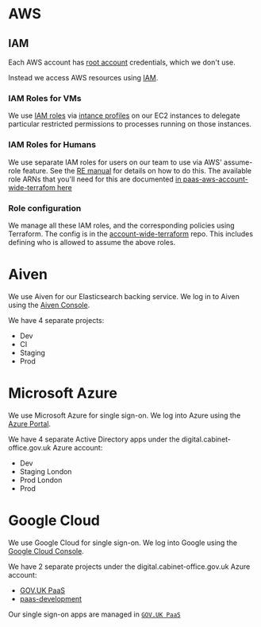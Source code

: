 # AWS
## IAM

Each AWS account has [root account](http://docs.aws.amazon.com/general/latest/gr/root-vs-iam.html) credentials, which we don't use.

Instead we access AWS resources using [IAM](http://docs.aws.amazon.com/IAM/latest/UserGuide/introduction.html).

### IAM Roles for VMs

We use [IAM roles](http://docs.aws.amazon.com/IAM/latest/UserGuide/id_roles.html) via [intance profiles](http://docs.aws.amazon.com/IAM/latest/UserGuide/id_roles_use_switch-role-ec2_instance-profiles.html) on our EC2 instances to delegate particular restricted permissions to processes running on those instances.

### IAM Roles for Humans

We use separate IAM roles for users on our team to use via AWS' assume-role
feature. See the [RE manual](https://reliability-engineering.cloudapps.digital/iaas.html#access-aws-accounts)
for details on how to do this.  The available role ARNs that you'll need for
this are documented [in paas-aws-account-wide-terrafom here](https://github.com/alphagov/paas-aws-account-wide-terraform/blob/master/doc/assume_role_arns.md)

### Role configuration

We manage all these IAM roles, and the corresponding policies using Terraform.
The config is in the [account-wide-terraform](https://github.com/alphagov/paas-aws-account-wide-terraform)
repo. This includes defining who is allowed to assume the above roles.

# Aiven

We use Aiven for our Elasticsearch backing service.  We log in to Aiven using
the [Aiven Console](https://console.aiven.io/).

We have 4 separate projects:

- Dev
- CI
- Staging
- Prod

# Microsoft Azure

We use Microsoft Azure for single sign-on. We log into Azure using the [Azure
Portal](https://portal.azure.com).

We have 4 separate Active Directory apps under the
digital.cabinet-office.gov.uk Azure account:

- Dev
- Staging London
- Prod London
- Prod

# Google Cloud

We use Google Cloud for single sign-on. We log into Google using the [Google
Cloud Console](https://console.cloud.google.com/).

We have 2 separate projects under the digital.cabinet-office.gov.uk Azure
account:

- [GOV.UK PaaS](https://console.cloud.google.com/home/dashboard?project=govuk-paas)
- [paas-development](https://console.cloud.google.com/home/dashboard?project=paas-development-210707)

Our single sign-on apps are managed in [`GOV.UK PaaS`](https://console.cloud.google.com/apis/credentials?folder=&organizationId=&project=govuk-paas)
